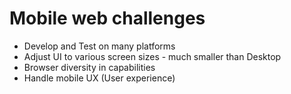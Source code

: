 # Mobile web challenges

* Develop and Test on many platforms
* Adjust UI to various screen sizes - much smaller than Desktop
* Browser diversity in capabilities
* Handle mobile UX (User experience)


